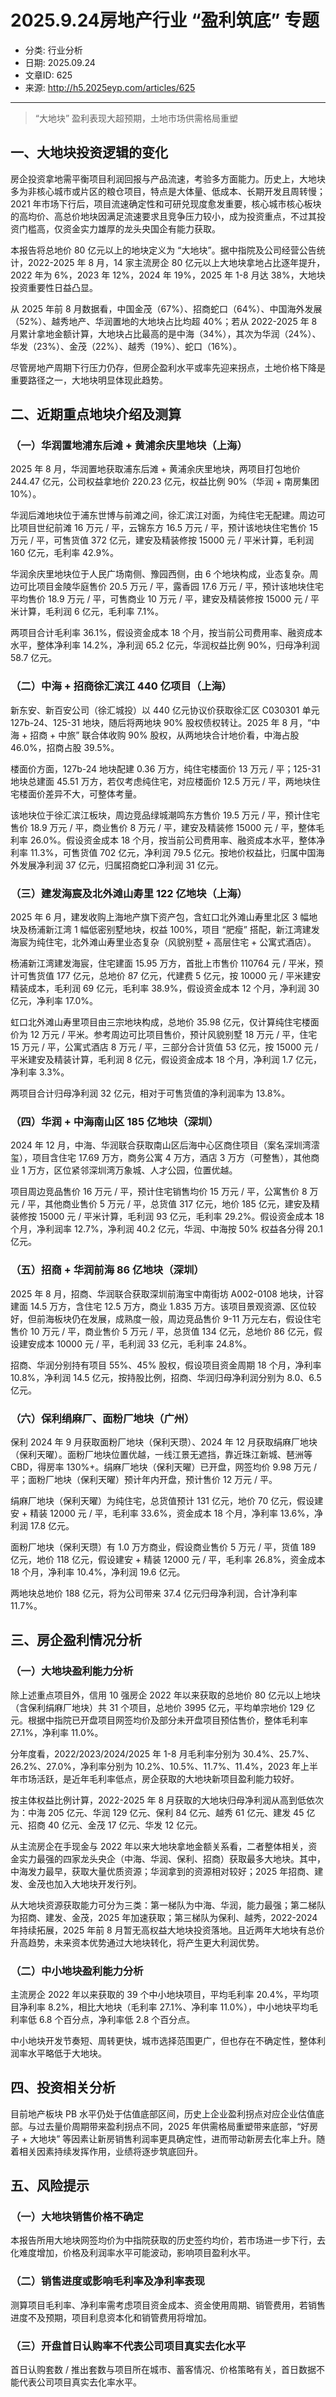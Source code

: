 # 2025.9.24房地产行业 “盈利筑底” 专题

- 分类: 行业分析
- 日期: 2025.09.24
- 文章ID: 625
- 来源: http://h5.2025eyp.com/articles/625

---

> “大地块” 盈利表现大超预期，土地市场供需格局重塑

## **一、大地块投资逻辑的变化**

房企投资拿地需平衡项目利润回报与产品流速，考验多方面能力。历史上，大地块多为非核心城市或片区的粮仓项目，特点是大体量、低成本、长期开发且周转慢；2021 年市场下行后，项目流速确定性和可研兑现度愈发重要，核心城市核心板块的高均价、高总价地块因满足流速要求且竞争压力较小，成为投资重点，不过其投资门槛高，仅资金实力雄厚的龙头央国企有能力获取。

本报告将总地价 80 亿元以上的地块定义为 “大地块”。据中指院及公司经营公告统计，2022-2025 年 8 月，14 家主流房企 80 亿元以上大地块拿地占比逐年提升，2022 年为 6%，2023 年 12%，2024 年 19%，2025 年 1-8 月达 38%，大地块投资重要性日益凸显。

从 2025 年前 8 月数据看，中国金茂（67%）、招商蛇口（64%）、中国海外发展（52%）、越秀地产、华润置地的大地块占比均超 40%；若从 2022-2025 年 8 月累计拿地金额计算，大地块占比最高的是中海（34%），其次为华润（24%）、华发（23%）、金茂（22%）、越秀（19%）、蛇口（16%）。

尽管房地产周期下行压力仍存，但房企盈利水平或率先迎来拐点，土地价格下降是重要路径之一，大地块明显体现此趋势。

## **二、近期重点地块介绍及测算**

### **（一）华润置地浦东后滩 + 黄浦余庆里地块（上海）**

2025 年 8 月，华润置地获取浦东后滩 + 黄浦余庆里地块，两项目打包地价 244.47 亿元，公司权益拿地价 220.23 亿元，权益比例 90%（华润 + 南房集团 10%）。

华润后滩地块位于浦东世博与前滩之间，徐汇滨江对面，为纯住宅无配建。周边可比项目世纪前滩 16 万元 / 平，云锦东方 16.5 万元 / 平，预计该地块住宅售价 15 万元 / 平，可售货值 372 亿元，建安及精装修按 15000 元 / 平米计算，毛利润 160 亿元，毛利率 42.9%。

华润余庆里地块位于人民广场南侧、豫园西侧，由 6 个地块构成，业态复杂。周边可比项目金陵华庭售价 20.5 万元 / 平，露香园 17.6 万元 / 平，预计该地块住宅平均售价 18.9 万元 / 平，可售商业 10 万元 / 平，建安及精装修按 15000 元 / 平米计算，毛利润 6 亿元，毛利率 7.1%。

两项目合计毛利率 36.1%，假设资金成本 18 个月，按当前公司费用率、融资成本水平，整体净利率 14.2%，净利润 65.2 亿元，华润权益比例 90%，归母净利润 58.7 亿元。

### **（二）中海 + 招商徐汇滨江 440 亿项目（上海）**

新东安、新百安公司（徐汇城投）以 440 亿元协议价获取徐汇区 C030301 单元 127b-24、125-31 地块，随后将两地块 90% 股权债权转让。2025 年 8 月，“中海 + 招商 + 中旅” 联合体收购 90% 股权，从两地块合计地价看，中海占股 46.0%，招商占股 39.5%。

楼面价方面，127b-24 地块配建 0.36 万方，纯住宅楼面价 13 万元 / 平；125-31 地块总建面 45.51 万方，若仅考虑纯住宅，对应楼面价 12.5 万元 / 平，两地块住宅楼面价差异不大，可整体考量。

该地块位于徐汇滨江板块，周边竞品绿城潮鸣东方售价 19.5 万元 / 平，预计住宅售价 18.9 万元 / 平，商业售价 8 万元 / 平，建安及精装修 15000 元 / 平，整体毛利率 26.0%。假设资金成本 18 个月，按当前公司费用率、融资成本水平，整体净利率 11.3%，可售货值 702 亿元，净利润 79.5 亿元。按地价权益比，归属中国海外发展净利润 37 亿元，归属招商蛇口净利润 31 亿元。

### **（三）建发海宸及北外滩山寿里 122 亿地块（上海）**

2025 年 6 月，建发收购上海地产旗下资产包，含虹口北外滩山寿里北区 3 幅地块及杨浦新江湾 1 幅低密别墅地块，权益 100%，项目 “肥瘦” 搭配，新江湾建发海宸为纯住宅，北外滩山寿里业态复杂（风貌别墅 + 高层住宅 + 公寓式酒店）。

杨浦新江湾建发海宸，住宅建面 15.95 万方，首批上市售价 110764 元 / 平米，预计可售货值 177 亿元，总地价 87 亿元，代建费 5 亿元，按 10000 元 / 平米建安精装成本，毛利润 69 亿元，毛利率 38.9%，假设资金成本 12 个月，净利润 30 亿元，净利率 17.0%。

虹口北外滩山寿里项目由三宗地块构成，总地价 35.98 亿元，仅计算纯住宅楼面价为 12 万元 / 平米。参考周边可比项目售价，预计风貌别墅 18 万元 / 平，住宅 15 万元 / 平，公寓式酒店 8 万元 / 平，三部分合计货值 53 亿元，按 15000 元 / 平米建安及精装计算，毛利润 8 亿元，假设资金成本 18 个月，净利润 1.7 亿元，净利率 3.3%。

两项目合计归母净利润 32 亿元，相对于可售货值的净利润率为 13.8%。

### **（四）华润 + 中海南山区 185 亿地块（深圳）**

2024 年 12 月，中海、华润联合获取南山区后海中心区商住项目（案名深圳湾澐玺），项目含住宅 17.69 万方，商务公寓 4 万方，酒店 3 万方（可整售），其他商业 1 万方，区位紧邻深圳湾万象城、人才公园，位置优越。

项目周边竞品售价 16 万元 / 平，预计住宅销售均价 15 万元 / 平，公寓售价 8 万元 / 平，其他商业售价 5 万元 / 平，总货值 317 亿元，地价 185 亿元，建安及精装修按 15000 元 / 平米计算，毛利润 93 亿元，毛利率 29.2%。假设资金成本 18 个月，净利润率 12.7%，净利润 40.2 亿元，华润、中海按 50% 权益各分得 20.1 亿元。

### **（五）招商 + 华润前海 86 亿地块（深圳）**

2025 年 8 月，招商、华润联合获取深圳前海宝中南街坊 A002-0108 地块，计容建面 14.5 万方，含住宅 12.5 万方，商业 1.835 万方。该项目景观资源、区位较好，但前海板块仍在发展，成熟度一般，周边竞品售价 9-11 万元左右，假设住宅售价 10 万元 / 平，商业售价 5 万元 / 平，总货值 134 亿元，总地价 86 亿元，假设建安成本 10000 元 / 平，毛利润 33 亿元，毛利率 24.8%。

招商、华润分别持有项目 55%、45% 股权，假设项目资金周期 18 个月，净利率 10.8%，净利润 14.5 亿元，按持股比例，招商、华润归母净利润分别为 8.0、6.5 亿元。

### **（六）保利绢麻厂、面粉厂地块（广州）**

保利 2024 年 9 月获取面粉厂地块（保利天瓒）、2024 年 12 月获取绢麻厂地块（保利天曜）。面粉厂地块位置优越，一线江景无遮挡，靠近珠江新城、琶洲等 CBD，得房率 130%+。绢麻厂地块（保利天曜）已开盘，网签均价 9.98 万元 / 平；面粉厂地块（保利天曜）预计年内开盘，预计售价 12 万元 / 平。

绢麻厂地块（保利天曜）为纯住宅，总货值预计 131 亿元，地价 70 亿元，假设建安 + 精装 12000 元 / 平，毛利率 33.6%，资金成本 18 个月，净利率 13.6%，净利润 17.8 亿元。

面粉厂地块（保利天瓒）有 1.0 万方商业，假设商业售价 5 万元 / 平，货值 189 亿元，地价 118 亿元，假设建安 + 精装 12000 元 / 平，毛利率 26.8%，资金成本 18 个月，净利率 10.4%，净利润 19.6 亿元。

两地块总地价 188 亿元，将为公司带来 37.4 亿元归母净利润，合计净利率 11.7%。

## **三、房企盈利情况分析**

### **（一）大地块盈利能力分析**

除上述重点项目外，信用 10 强房企 2022 年以来获取的总地价 80 亿元以上地块（含保利绢麻厂地块）共 31 个项目，总地价 3995 亿元，平均单宗地价 129 亿元。根据中指院已开盘项目网签均价及部分未开盘项目预估售价，整体毛利率 27.1%，净利率 11.0%。

分年度看，2022/2023/2024/2025 年 1-8 月毛利率分别为 30.4%、25.7%、26.2%、27.0%，净利率分别为 10.2%、10.5%、11.7%、11.4%，2023 年上半年市场活跃，是近年毛利率低点，房企获取的大地块新项目盈利能力较好。

按主体权益比例计算，2022-2025 年 8 月获取的大地块归母净利润从高到低依次为：中海 205 亿元、华润 129 亿元、保利 84 亿元、越秀 61 亿元、建发 45 亿元、招商 40 亿元、金茂 17 亿元、华发 12 亿元。

从主流房企在手现金与 2022 年以来大地块拿地金额关系看，二者整体相关，资金实力最强的四家龙头央企（中海、华润、保利、招商）获取最多大地块。其中，中海发力最早，获取大量优质资源；华润拿到的资源相对较好；2025 年招商、建发、金茂也加入大地块开发行列。

从大地块资源获取能力可分为三类：第一梯队为中海、华润，能力最强；第二梯队为招商、建发、金茂，2025 年加速获取；第三梯队为保利、越秀，2022-2024 年持续拓展，2025 年前 8 月暂无高权益大地块投资落地。且近两年大地块有总价升高趋势，未来资本优势通过大地块转化，将产生更大利润优势。

### **（二）中小地块盈利能力分析**

主流房企 2022 年以来获取的 39 个中小地块项目，平均毛利率 20.4%，平均项目净利率 8.2%，相比大地块（毛利率 27.1%、净利率 11.0%），中小地块平均毛利率低 6.8 个百分点，净利率低 2.8 个百分点。

中小地块开发节奏短、周转更快，城市选择范围更广，但也存在不确定性，整体利润率水平略低于大地块。

## **四、投资相关分析**

目前地产板块 PB 水平仍处于估值底部区间，历史上企业盈利拐点对应企业估值底部。与过去量价周期带来盈利拐点不同，2025 年供需格局重塑带来底部，“好房子 + 大地块” 等因素让新房销售利润率更具确定性，进而带动新房去化率上升。随着相关因素持续发挥作用，业绩将逐步筑底回升。

## **五、风险提示**

### **（一）大地块销售价格不确定**

本报告所用大地块网签均价为中指院获取的历史签约均价，若市场进一步下行，去化难度增加，价格及利润率水平可能波动，影响项目盈利水平。

### **（二）销售进度或影响毛利率及净利率表现**

测算项目毛利率、净利率需考虑项目资金成本、资金使用周期、销管费用，若销售进度不及预期，项目利息资本化和销管费用将增加。

### **（三）开盘首日认购率不代表公司项目真实去化水平**

首日认购套数 / 推出套数与项目所在城市、蓄客情况、价格策略有关，首日数据不能代表公司项目真实去化率水平。
